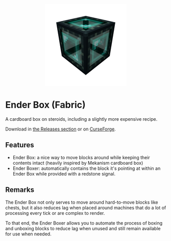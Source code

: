 <p align="center">
	<img width=256px src="Images/icon.png" />
</p>

# Ender Box (Fabric)

A cardboard box on steroids, including a slightly more expensive recipe.

Download in [the Releases section](https://github.com/juliand665/Ender-Box-Fabric/releases) or on [CurseForge](https://www.curseforge.com/minecraft/mc-mods/ender-box-fabric).

## Features

- Ender Box: a nice way to move blocks around while keeping their contents intact (heavily inspired by Mekanism cardboard box)
- Ender Boxer: automatically contains the block it's pointing at within an Ender Box while provided with a redstone signal.

## Remarks

The Ender Box not only serves to move around hard-to-move blocks like chests, but it also reduces lag when placed around machines that do a lot of processing every tick or are complex to render.

To that end, the Ender Boxer allows you to automate the process of boxing and unboxing blocks to reduce lag when unused and still remain available for use when needed.